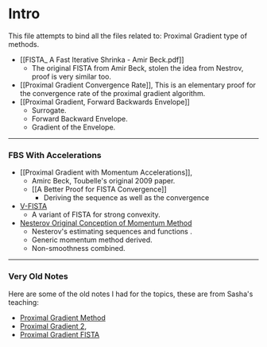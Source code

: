 # Intro

This file attempts to bind all the files related to: Proximal Gradient type of methods. 

- [[FISTA_ A Fast Iterative Shrinka - Amir Beck.pdf]]
	- The original FISTA from Amir Beck, stolen the idea from Nestrov, proof is very similar too. 
- [[Proximal Gradient Convergence Rate]], This is an elementary proof for the convergence rate of the proximal gradient algorithm. 
- [[Proximal Gradient, Forward Backwards Envelope]]
	- Surrogate. 
	- Forward Backward Envelope.
	- Gradient of the Envelope. 

---
### **FBS With Accelerations**
- [[Proximal Gradient with Momentum Accelerations]],
	- Amirc Beck, Toubelle's original 2009 paper. 
	- [[A Better Proof for FISTA Convergence]]
		- Deriving the sequence as well as the convergence 
- [V-FISTA](../../MATH%20602%20Nesterov%20Acceleration/V-FISTA.md)
	- A variant of FISTA for strong convexity. 
- [Nesterov Original Conception of Momentum Method](../../MATH%20602%20Nesterov%20Acceleration/Nesterov%20Original%20Conception%20of%20Momentum%20Method.md)
	- Nesterov's estimating sequences and functions . 
	- Generic momentum method derived. 
	- Non-smoothness combined. 


---
### **Very Old Notes**
Here are some of the old notes I had for the topics, these are from Sasha's teaching: 
- [Proximal Gradient Method](../../AMATH%20515%20Optimization%20Fundamentals/Proximal%20Gradient%20Descend/Proximal%20Gradient%20Method.md)
- [Proximal Gradient 2](../../AMATH%20515%20Optimization%20Fundamentals/Proximal%20Gradient%20Descend/Proximal%20Gradient%202.md), 
- [Proximal Gradient FISTA](../../AMATH%20515%20Optimization%20Fundamentals/Proximal%20Gradient%20Descend/Proximal%20Gradient%20FISTA.md)